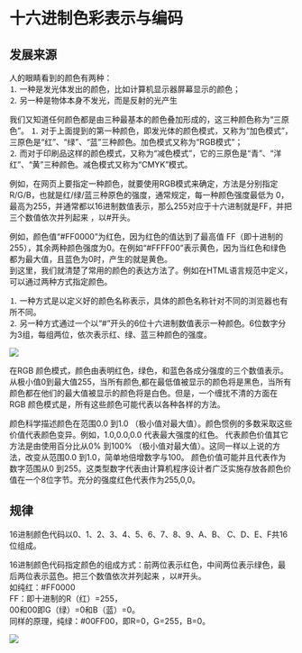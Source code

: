 # 十六进制色彩表示与编码

## 发展来源
人的眼睛看到的颜色有两种：<br>
⒈ 一种是发光体发出的颜色，比如计算机显示器屏幕显示的颜色；<br>
⒉ 另一种是物体本身不发光，而是反射的光产生<br>

我们又知道任何颜色都是由三种最基本的颜色叠加形成的，这三种颜色称为“三原色”。
⒈ 对于上面提到的第一种颜色，即发光体的颜色模式，又称为“加色模式”，三原色是“红”、“绿”、“蓝”三种颜色。加色模式又称为“RGB模式”；<br>
⒉ 而对于印刷品这样的颜色模式，又称为“减色模式”，它的三原色是“青”、“洋红”、“黄”三种颜色。减色模式又称为“CMYK”模式。<br>

例如，在网页上要指定一种颜色，就要使用RGB模式来确定，方法是分别指定R/G/B，也就是红/绿/蓝三种原色的强度，通常规定，每一种颜色强度最低为 0，最高为255，并通常都以16进制数值表示，那么255对应于十六进制就是FF，并把三个数值依次并列起来 ，以#开头。<br>

例如，颜色值“#FF0000”为红色，因为红色的值达到了最高值 FF（即十进制的255），其余两种颜色强度为0。在例如“#FFFF00”表示黄色，因为当红色和绿色都为最大值，且蓝色为0时，产生的就是黄色。<br>
到这里，我们就清楚了常用的颜色的表达方法了。例如在HTML语言规范中定义，可以通过两种方式指定颜色。<br>

⒈ 一种方式是以定义好的颜色名称表示，具体的颜色名称针对不同的浏览器也有所不同。<br>
⒉ 另一种方式通过一个以“#”开头的6位十六进制数值表示一种颜色。6位数字分为3组，每组两位，依次表示红、绿、蓝三种颜色的强度。<br>

![](https://gss3.bdstatic.com/-Po3dSag_xI4khGkpoWK1HF6hhy/baike/c0%3Dbaike92%2C5%2C5%2C92%2C30/sign=acab3869b899a9012f3853647cfc611e/37d12f2eb9389b50fc59042f8535e5dde7116e2d.jpg)

在RGB 颜色模式，颜色由表明红色，绿色，和蓝色各成分强度的三个数值表示。从极小值0到最大值255，当所有颜色,都在最低值被显示的颜色将是黑色，当所有颜色都在他们的最大值被显示的颜色将是白色。但是，一个缠扰不清的方面在RGB 颜色模式是，所有这些颜色可能代表以各种各样的方法。 

颜色科学描述颜色在范围0.0 到1.0 （极小值对最大值）。颜色惯例的多数采取这些价值代表颜色变异。例如，1.0,0.0,0.0 代表最大强度的红色。
代表颜色价值其它方法是由使用百分比从0% 到100% （极小值对最大值）。这同一样以上说的方法，改变从范围0.0 到1.0，简单地倍增数字与100。
颜色价值可能并且代表作为数字范围从0 到255。这类型数字代表由计算机程序设计者广泛实施存放各颜色价值在一个8位字节。充分的强度红色代表作为255,0,0。

## 规律
16进制颜色代码以0、1、2、3、4、5、6、7、8、9、A、B、 C、D、E、F共16位组成。

16进制颜色代码指定颜色的组成方式：前两位表示红色，中间两位表示绿色，最后两位表示蓝色。把三个数值依次并列起来 ，以#开头。<br>
      如纯红：#FF0000<br>
      FF：即十进制的R（红）=255，<br>
      00和00即G（绿）=0和B（蓝）=0。<br>
      同样的原理，纯绿：#00FF00，即R=0，G=255，B=0。<br>

![](https://gss0.baidu.com/-vo3dSag_xI4khGko9WTAnF6hhy/zhidao/pic/item/7e3e6709c93d70cfd65353defedcd100bba12bbc.jpg)